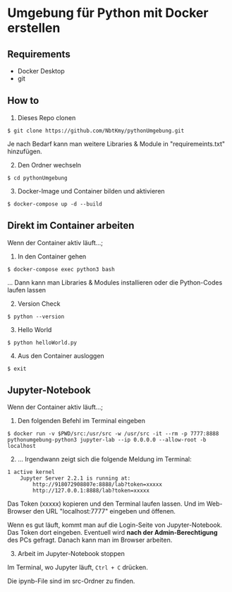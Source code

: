 # Umgebung für Python mit Docker erstellen

## Requirements
- Docker Desktop
- git 

## How to

1. Dieses Repo clonen
```
$ git clone https://github.com/NbtKmy/pythonUmgebung.git
``` 

Je nach Bedarf kann man weitere Libraries & Module in "requiremeints.txt" hinzufügen.

2. Den Ordner wechseln
```
$ cd pythonUmgebung
```

3. Docker-Image und Container bilden und aktivieren
```
$ docker-compose up -d --build
```

## Direkt im Container arbeiten
Wenn der Container aktiv läuft...;

1. In den Container gehen

```
$ docker-compose exec python3 bash
```
... Dann kann man Libraries & Modules installieren oder die Python-Codes laufen lassen

2. Version Check
```
$ python --version
```

3. Hello World
```
$ python helloWorld.py
```

4. Aus den Container ausloggen
```
$ exit
```

## Jupyter-Notebook
Wenn der Container aktiv läuft...;

1. Den folgenden Befehl im Terminal eingeben
```
$ docker run -v $PWD/src:/usr/src -w /usr/src -it --rm -p 7777:8888 pythonumgebung-python3 jupyter-lab --ip 0.0.0.0 --allow-root -b localhost
```

2. ... Irgendwann zeigt sich die folgende Meldung im Terminal:
```
1 active kernel
    Jupyter Server 2.2.1 is running at:
        http://918072908807e:8888/lab?token=xxxxx
        http://127.0.0.1:8888/lab?token=xxxxx
```

Das Token (xxxxx) kopieren und den Terminal laufen lassen. Und im Web-Browser den URL "localhost:7777" eingeben und öffenen.

Wenn es gut läuft, kommt man auf die Login-Seite von Jupyter-Notebook. Das Token dort eingeben. Eventuell wird __nach der Admin-Berechtigung__ des PCs gefragt.
Danach kann man im Browser arbeiten.

3. Arbeit im Jupyter-Notebook stoppen

Im Terminal, wo Jupyter läuft, `Ctrl + C` drücken.

Die ipynb-File sind im src-Ordner zu finden.
